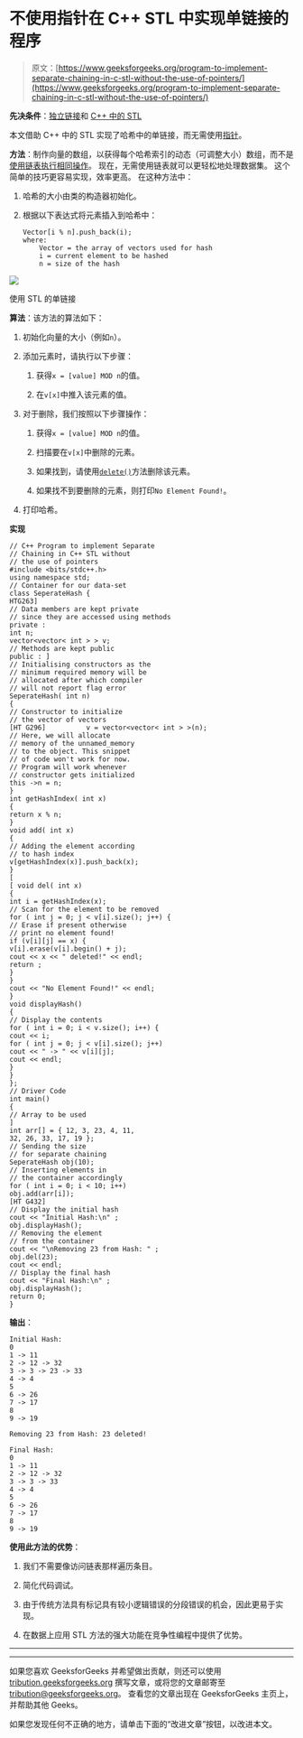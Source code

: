 # 不使用指针在 C++ STL 中实现单链接的程序

> 原文：[https://www.geeksforgeeks.org/program-to-implement-separate-chaining-in-c-stl-without-the-use-of-pointers/](https://www.geeksforgeeks.org/program-to-implement-separate-chaining-in-c-stl-without-the-use-of-pointers/)

**先决条件**：[独立链接](https://www.geeksforgeeks.org/hashing-set-2-separate-chaining/)和 [C++ 中的 STL](https://www.geeksforgeeks.org/the-c-standard-template-library-stl/)

本文借助 C++ 中的 STL 实现了哈希中的单链接，而无需使用[指针](https://www.geeksforgeeks.org/pointers-in-c-and-c-set-1-introduction-arithmetic-and-array/)。

**方法**：制作向量的数组，以获得每个哈希索引的动态（可调整大小）数组，而不是[使用链表执行相同操作](https://www.geeksforgeeks.org/c-program-hashing-chaining/)。 现在，无需使用链表就可以更轻松地处理数据集。 这个简单的技巧更容易实现，效率更高。 在这种方法中：

1.  哈希的大小由类的构造器初始化。

2.  根据以下表达式将元素插入到哈希中：

    ```
    Vector[i % n].push_back(i);
    where:
        Vector = the array of vectors used for hash
        i = current element to be hashed
        n = size of the hash

    ```

![](https://media.geeksforgeeks.org/wp-content/cdn-uploads/20200227131935/Separate-Chaining-without-pointers.png)

使用 STL 的单链接

**算法**：该方法的算法如下：

1.  初始化向量的大小（例如`n`）。

2.  添加元素时，请执行以下步骤：

    1.  获得`x = [value] MOD n`的值。

    2.  在`v[x]`中推入该元素的值。

3.  对于删除，我们按照以下步骤操作：

    1.  获得`x = [value] MOD n`的值。

    2.  扫描要在`v[x]`中删除的元素。

    3.  如果找到，请使用[`delete()`](https://www.geeksforgeeks.org/vector-erase-and-clear-in-cpp/)方法删除该元素。

    4.  如果找不到要删除的元素，则打印`No Element Found!`。

4.  打印哈希。

**实现**

```
// C++ Program to implement Separate
// Chaining in C++ STL without
// the use of pointers
#include <bits/stdc++.h>
using namespace std;
// Container for our data-set
class SeperateHash {
HTG263]
// Data members are kept private
// since they are accessed using methods
private :
int n;
vector<vector< int > > v;
// Methods are kept public
public : ]
// Initialising constructors as the
// minimum required memory will be
// allocated after which compiler
// will not report flag error
SeperateHash( int n)
{
// Constructor to initialize
// the vector of vectors
[HT G296]          v = vector<vector< int > >(n);
// Here, we will allocate
// memory of the unnamed_memory
// to the object. This snippet
// of code won't work for now.
// Program will work whenever
// constructor gets initialized
this ->n = n;
}
int getHashIndex( int x)
{
return x % n;
}
void add( int x)
{
// Adding the element according
// to hash index
v[getHashIndex(x)].push_back(x);
}
[
[ void del( int x)
{
int i = getHashIndex(x);
// Scan for the element to be removed
for ( int j = 0; j < v[i].size(); j++) {
// Erase if present otherwise
// print no element found!
if (v[i][j] == x) {
v[i].erase(v[i].begin() + j);
cout << x << " deleted!" << endl;
return ;
}
}
cout << "No Element Found!" << endl;
}
void displayHash()
{
// Display the contents
for ( int i = 0; i < v.size(); i++) {
cout << i;
for ( int j = 0; j < v[i].size(); j++)
cout << " -> " << v[i][j];
cout << endl;
}
}
};
// Driver Code
int main()
{
// Array to be used
]
int arr[] = { 12, 3, 23, 4, 11,
32, 26, 33, 17, 19 };
// Sending the size
// for separate chaining
SeperateHash obj(10);
// Inserting elements in
// the container accordingly
for ( int i = 0; i < 10; i++)
obj.add(arr[i]);
[HT G432]
// Display the initial hash
cout << "Initial Hash:\n" ;
obj.displayHash();
// Removing the element
// from the container
cout << "\nRemoving 23 from Hash: " ;
obj.del(23);
cout << endl;
// Display the final hash
cout << "Final Hash:\n" ;
obj.displayHash();
return 0;
}
```

**输出**：

```
Initial Hash:
0
1 -> 11
2 -> 12 -> 32
3 -> 3 -> 23 -> 33
4 -> 4
5
6 -> 26
7 -> 17
8
9 -> 19

Removing 23 from Hash: 23 deleted!

Final Hash:
0
1 -> 11
2 -> 12 -> 32
3 -> 3 -> 33
4 -> 4
5
6 -> 26
7 -> 17
8
9 -> 19

```

**使用此方法的优势**：

1.  我们不需要像访问链表那样遍历条目。

2.  简化代码调试。

3.  由于传统方法具有标记具有较小逻辑错误的分段错误的机会，因此更易于实现。

4.  在数据上应用 STL 方法的强大功能在竞争性编程中提供了优势。


* * *

* * *

如果您喜欢 GeeksforGeeks 并希望做出贡献，则还可以使用 [tribution.geeksforgeeks.org](https://contribute.geeksforgeeks.org/) 撰写文章，或将您的文章邮寄至 tribution@geeksforgeeks.org。 查看您的文章出现在 GeeksforGeeks 主页上，并帮助其他 Geeks。

如果您发现任何不正确的地方，请单击下面的“改进文章”按钮，以改进本文。